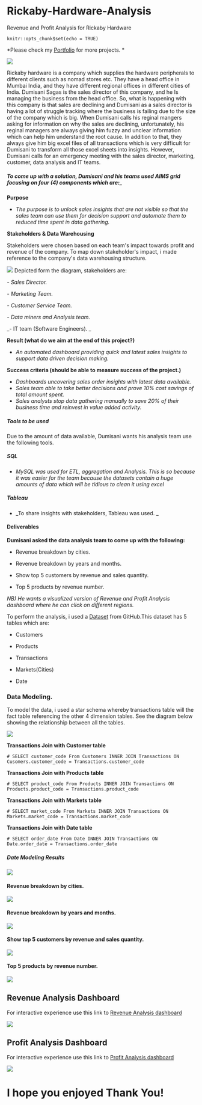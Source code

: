 # Rickaby-Hardware-Analysis
Revenue and Profit Analysis for Rickaby Hardware

```{r setup, include=FALSE}
knitr::opts_chunk$set(echo = TRUE)
```

*Please check my [Portfolio](https://saco1621.github.io/Conerlious_Datascience_portfolio/) for more projects. *

![](https://i.imgur.com/yRjLhG4.png)

Rickaby hardware is a company which supplies the hardware peripherals to different clients such as nomad stores etc. They have a head office in Mumbai India, and they have different regional offices in different cities of India. Dumisani Sagas is the sales director of this company, and he Is managing the business from the head office. So, what is happening with this company is that sales are declining and Dumisani as a sales director is having a lot of struggle tracking where the business is failing due to the size of the company which is big. When Dumisani calls his reginal mangers asking for information on why the sales are declining, unfortunately, his reginal managers are always giving him fuzzy and unclear information which can help him understand the root cause. In addition to that, they always give him big excel files of all transactions which is very difficult for Dumisani to transform all those excel sheets into insights. However, Dumisani calls for an emergency meeting with the sales director, marketing, customer, data analysis and IT teams. 

##### To come up with a solution, Dumisani and his teams used AIMS grid focusing on four (4) components which are:_

**Purpose**

-	_The purpose is to unlock sales insights that are not visible so that the sales team can use them for decision support and automate them to reduced time spent in data gathering._ 

**Stakeholders & Data Warehousing**

Stakeholders were chosen based on each team's impact towards profit and revenue of the company. To map down stakeholder's impact, i made reference to the company's data warehousing structure. 

![](https://i.imgur.com/YJ2TL32.png)
Depicted form the diagram, stakeholders are:

_-	Sales Director._

_-	Marketing Team._

_-	Customer Service Team._

_-	Data miners and Analysis team._

_-	IT team (Software Engineers). _

**Result (what do we aim at the end of this project?)**

-	_An automated dashboard providing quick and latest sales insights to support data driven decision making._ 

**Success criteria (should be able to measure success of the project.)**

-	_Dashboards uncovering sales order insights with latest data available._
-	_Sales team able to take better decisions and prove 10% cost savings of total amount spent._ 
-	_Sales analysts stop data gathering manually to save 20% of their business time and reinvest in value added activity._ 

##### Tools to be used

Due to the amount of data available, Dumisani wants his analysis team use the following tools. 

#####  _SQL_

- _MySQL was used for ETL, aggregation and Analysis. This is so because it was easier for the team because the datasets contain a huge amounts of data which will be tidious to clean it using excel_

#####  _Tableau_

- _To share insights with stakeholders, Tableau was used. _

#### Deliverables

**Dumisani asked the data analysis team to come up with the following:**

+ Revenue breakdown by cities.

+ Revenue breakdown by years and months.

+ Show top 5 customers by revenue and sales quantity.

+ Top 5 products by revenue number.

_NB) He wants a visualized version of Revenue and Profit Analysis dashboard where he can click on different regions._

To perform the analysis, i used a [Dataset](https://github.com/codebasics/DataAnalysisProjects/tree/master/2_SalesInsightsTableau) from GitHub.This dataset has 5 tables which are:

+ Customers

+ Products

+ Transactions

+ Markets(Cities)

+ Date

### Data Modeling.

To model the data, i used a star schema whereby transactions table will the fact table referencing  the other 4 dimension tables. See the diagram below showing the relationship between all the tables. 

![](https://i.imgur.com/08UF0qT.png)

**Transactions Join with Customer table**
```{r cars}
# SELECT customer_code From Customers INNER JOIN Transactions ON Cusomers.customer_code = Transactions.customer_code
```

**Transactions Join with Products table**
```{r}
# SELECT product_code From Products INNER JOIN Transactions ON Products.product_code = Transactions.product_code
```

**Transactions Join with Markets table**
```{r}
# SELECT market_code From Markets INNER JOIN Transactions ON Markets.market_code = Transactions.market_code
```

**Transactions Join with Date table**
```{r}
# SELECT order_date From Date INNER JOIN Transactions ON Date.order_date = Transactions.order_date
```

##### Date Modeling Results


![](https://i.imgur.com/F0BjwRJ.png)

####  Revenue breakdown by cities.


![](https://i.imgur.com/YkjlOvJ.png)

####  Revenue breakdown by years and months.


![](https://i.imgur.com/Wsyw2Bl.png)

####  Show top 5 customers by revenue and sales quantity.


![](https://i.imgur.com/xSF2mCx.png)

####  Top 5 products by revenue number.

![](https://i.imgur.com/z7vUFBW.png)



## Revenue Analysis Dashboard 

For interactive experience use this link to [Revenue Analysis dashboard](https://dub01.online.tableau.com/#/site/rickabyhardwareworkbook/views/Rickaby_hardware_workbook/Dashboard1?:iid=1) 

![](https://i.imgur.com/UHxfNMf.png)

## Profit Analysis Dashboard 

For interactive experience use this link to [Profit Analysis dashboard](https://dub01.online.tableau.com/#/site/rickabyhardwareworkbook/views/RickabyhardwareProfitAnalysis/ProfitAnalysis?:iid=1) 


![](https://i.imgur.com/tq6V2oh.png)

#    I hope you enjoyed Thank You!
